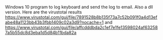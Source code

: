 Windows 10 program to log keyboard and send the log to email. Also a dll version. Here are the virustotal results https://www.virustotal.com/gui/file/7891528b8b135f73a7c52b091f0a4d13efabe48a1123bb43b3fbb1409c02a3d9?nocache=1 and https://www.virustotal.com/gui/file/affcdddbda2c1ef7e1fe13598024af632587a5b55dc8d3eba1d5d84b11bda82a

